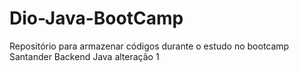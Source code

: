 # Dio-Java-BootCamp
Repositório para armazenar códigos durante o estudo no bootcamp Santander Backend Java
alteração 1